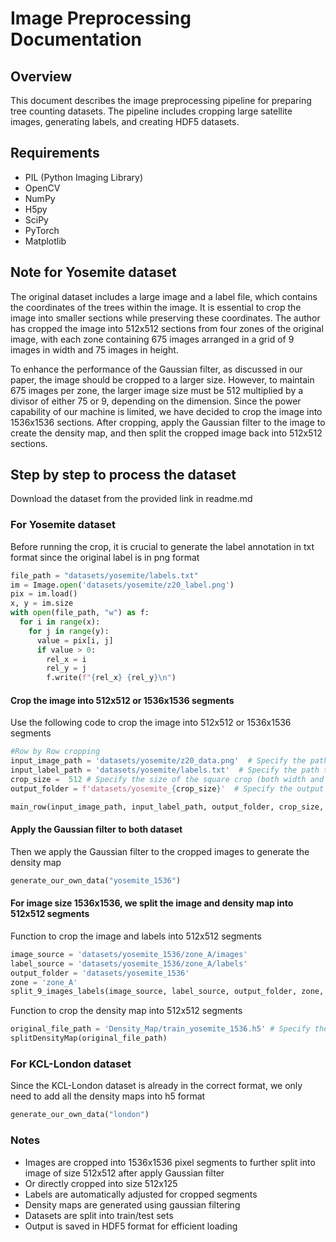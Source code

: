 # Image Preprocessing Documentation

## Overview
This document describes the image preprocessing pipeline for preparing tree counting datasets. The pipeline includes cropping large satellite images, generating labels, and creating HDF5 datasets.

## Requirements
- PIL (Python Imaging Library)
- OpenCV
- NumPy 
- H5py
- SciPy
- PyTorch
- Matplotlib

## Note for Yosemite dataset
The original dataset includes a large image and a label file, which contains the coordinates of the trees within the image. It is essential to crop the image into smaller sections while preserving these coordinates. The author has cropped the image into 512x512 sections from four zones of the original image, with each zone containing 675 images arranged in a grid of 9 images in width and 75 images in height.

To enhance the performance of the Gaussian filter, as discussed in our paper, the image should be cropped to a larger size. However, to maintain 675 images per zone, the larger image size must be 512 multiplied by a divisor of either 75 or 9, depending on the dimension. Since the power capability of our machine is limited, we have decided to crop the image into 1536x1536 sections. After cropping, apply the Gaussian filter to the image to create the density map, and then split the cropped image back into 512x512 sections.

## Step by step to process the dataset
Download the dataset from the provided link in readme.md
### For Yosemite dataset
Before running the crop, it is crucial to generate the label annotation in txt format since the original label is in png format
``` Python
file_path = "datasets/yosemite/labels.txt"  
im = Image.open('datasets/yosemite/z20_label.png') 
pix = im.load()
x, y = im.size
with open(file_path, "w") as f:
  for i in range(x):
    for j in range(y):
      value = pix[i, j]
      if value > 0:
        rel_x = i
        rel_y = j
        f.write(f"{rel_x} {rel_y}\n")
```
#### Crop the image into 512x512 or 1536x1536 segments
Use the following code to crop the image into 512x512 or 1536x1536 segments
``` Python
#Row by Row cropping
input_image_path = 'datasets/yosemite/z20_data.png'  # Specify the path to your input image
input_label_path = 'datasets/yosemite/labels.txt'  # Specify the path to your input labels file
crop_size =  512 # Specify the size of the square crop (both width and height)
output_folder = f'datasets/yosemite_{crop_size}'  # Specify the output folder where cropped images and labels will be saved

main_row(input_image_path, input_label_path, output_folder, crop_size, crop_size)
```
#### Apply the Gaussian filter to both dataset
Then we apply the Gaussian filter to the cropped images to generate the density map
``` Python
generate_our_own_data("yosemite_1536")
```
#### For image size 1536x1536, we split the image and density map into 512x512 segments
Function to crop the image and labels into 512x512 segments
``` Python
image_source = 'datasets/yosemite_1536/zone_A/images'
label_source = 'datasets/yosemite_1536/zone_A/labels'
output_folder = 'datasets/yosemite_1536'
zone = 'zone_A'
split_9_images_labels(image_source, label_source, output_folder, zone, 3, 3)
```
Function to crop the density map into 512x512 segments
``` Python
original_file_path = 'Density_Map/train_yosemite_1536.h5' # Specify the path to the original HDF5 file
splitDensityMap(original_file_path)
```
### For KCL-London dataset
Since the KCL-London dataset is already in the correct format, we only need to add all the density maps into h5 format
``` Python
generate_our_own_data("london")
```
### Notes
- Images are cropped into 1536x1536 pixel segments to further split into image of size 512x512 after apply Gaussian filter
- Or directly cropped into size 512x125
- Labels are automatically adjusted for cropped segments
- Density maps are generated using gaussian filtering
- Datasets are split into train/test sets
- Output is saved in HDF5 format for efficient loading
```